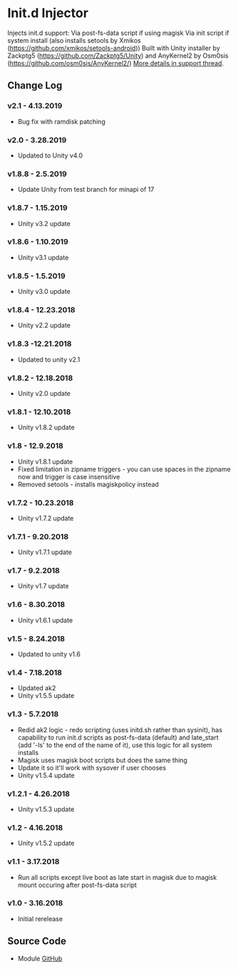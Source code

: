 # Init.d Injector
Injects init.d support:
Via post-fs-data script if using magisk
Via init script if system install (also installs setools by Xmikos (https://github.com/xmikos/setools-android))
Built with Unity installer by Zackptg5 (https://github.com/Zackptg5/Unity) and AnyKernel2 by Osm0sis (https://github.com/osm0sis/AnyKernel2/)
[More details in support thread](https://forum.xda-developers.com/android/software-hacking/mod-universal-init-d-injector-wip-t3692105).

## Change Log
### v2.1 - 4.13.2019
* Bug fix with ramdisk patching

### v2.0 - 3.28.2019
* Updated to Unity v4.0

### v1.8.8 - 2.5.2019
* Update Unity from test branch for minapi of 17

### v1.8.7 - 1.15.2019
* Unity v3.2 update

### v1.8.6 - 1.10.2019
* Unity v3.1 update

### v1.8.5 - 1.5.2019
* Unity v3.0 update

### v1.8.4 - 12.23.2018
* Unity v2.2 update

### v1.8.3 -12.21.2018
* Updated to unity v2.1

### v1.8.2 - 12.18.2018
* Unity v2.0 update

### v1.8.1 - 12.10.2018
* Unity v1.8.2 update

### v1.8 - 12.9.2018
* Unity v1.8.1 update
* Fixed limitation in zipname triggers - you can use spaces in the zipname now and trigger is case insensitive
* Removed setools - installs magiskpolicy instead

### v1.7.2 - 10.23.2018
* Unity v1.7.2 update

### v1.7.1 - 9.20.2018
* Unity v1.7.1 update

### v1.7 - 9.2.2018
* Unity v1.7 update

### v1.6 - 8.30.2018
* Unity v1.6.1 update

### v1.5 - 8.24.2018
* Updated to unity v1.6

### v1.4 - 7.18.2018
* Updated ak2
* Unity v1.5.5 update

### v1.3 - 5.7.2018
* Redid ak2 logic - redo scripting (uses initd.sh rather than sysinit), has capability to run init.d scripts as post-fs-data (default) and late_start (add '-ls' to the end of the name of it), use this logic for all system installs
* Magisk uses magisk boot scripts but does the same thing
* Update it so it'll work with sysover if user chooses
* Unity v1.5.4 update

### v1.2.1 - 4.26.2018
* Unity v1.5.3 update

### v1.2 - 4.16.2018
* Unity v1.5.2 update

### v1.1 - 3.17.2018
* Run all scripts except live boot as late start in magisk due to magisk mount occuring after post-fs-data script

### v1.0 - 3.16.2018
* Initial rerelease

## Source Code
* Module [GitHub](https://github.com/Zackptg5/Init.d-Injector)
